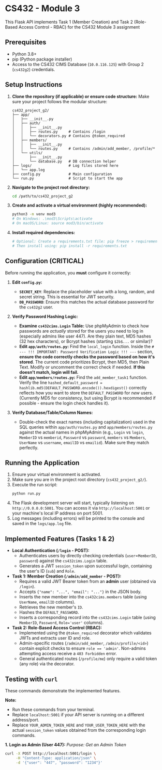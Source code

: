 # CS432 - Module 3 

This Flask API implements Task 1 (Member Creation) and Task 2 (Role-Based Access Control - RBAC) for the CS432 Module 3 assignment

## Prerequisites

*   Python 3.8+
*   pip (Python package installer)
*   Access to the CS432 CIMS Database (`10.0.116.125`) with Group 2 (`cs432g2`) credentials.

## Setup Instructions

1.  **Clone the repository (if applicable) or ensure code structure:**
    Make sure your project follows the modular structure:
    ```
    cs432_project_g2/
    ├── app/
    │   ├── __init__.py
    │   ├── auth/
    │   │   ├── __init__.py
    │   │   ├── routes.py     # Contains /login
    │   │   └── decorators.py # Contains @token_required
    │   ├── members/
    │   │   ├── __init__.py
    │   │   └── routes.py     # Contains /admin/add_member, /profile/*
    │   └── utils/
    │       ├── __init__.py
    │       └── database.py   # DB connection helper
    ├── logs/                 # Log files stored here
    │   └── app.log
    ├── config.py             # Main configuration
    └── run.py                # Script to start the app
    ```

2.  **Navigate to the project root directory:**
    ```bash
    cd /path/to/cs432_project_g2
    ```

3.  **Create and activate a virtual environment (highly recommended):**
    ```bash
    python3 -m venv mod3
    # On Windows: .\mod3\Scripts\activate
    # On macOS/Linux: source mod3/bin/activate
    ```

4.  **Install required dependencies:**
    ```bash
    # Optional: Create a requirements.txt file: pip freeze > requirements.txt
    # Then install using: pip install -r requirements.txt
    ```

## Configuration (**CRITICAL**)

Before running the application, you **must** configure it correctly:

1.  **Edit `config.py`:**
    *   **`SECRET_KEY`**: Replace the placeholder value with a long, random, and secret string. This is essential for JWT security.
    *   **`DB_PASSWORD`**: Ensure this matches the actual database password for the `cs432g2` user.

2.  **Verify Password Hashing Logic:**
    *   **Examine `cs432cims.Login` Table:** Use phpMyAdmin to check how passwords are *actually* stored for the users you need to log in (especially admins like user 447). Are they plain text, MD5 hashes (32 hex characters), or Bcrypt hashes (starting `$2b$...` or similar)?
    *   **Edit `app/auth/routes.py`:** Find the `local_login` function. Inside the `# --- !!! IMPORTANT: Password Verification Logic !!! ---` section, **ensure the code correctly checks the password based on how it's stored**. The current code prioritizes Bcrypt, then MD5, then Plain Text. Modify or uncomment the correct check if needed. **If this doesn't match, login will fail.**
    *   **Edit `app/members/routes.py`:** Find the `add_member_task1` function. Verify the line `hashed_default_password = hashlib.md5(DEFAULT_PASSWORD.encode()).hexdigest()` correctly reflects how you want to store the `DEFAULT_PASSWORD` for *new* users. (Currently MD5 for consistency, but using Bcrypt is recommended if possible - ensure the login check handles it).

3.  **Verify Database/Table/Column Names:**
    *   Double-check the exact names (including capitalization) used in the SQL queries within `app/auth/routes.py` and `app/members/routes.py` against the actual names in phpMyAdmin (e.g., `Login` vs `login`, `MemberID` vs `memberid`, `Password` vs `password`, `members` vs `Members`, `UserName` vs `username`, `emailID` vs `emailid`). Make sure they match perfectly.

## Running the Application

1.  Ensure your virtual environment is activated.
2.  Make sure you are in the project root directory (`cs432_project_g2/`).
3.  Execute the run script:
    ```bash
    python run.py
    ```
4.  The Flask development server will start, typically listening on `http://0.0.0.0:5001`. You can access it via `http://localhost:5001` or your machine's local IP address on port 5001.
5.  Log messages (including errors) will be printed to the console and saved in the `logs/app.log` file.

## Implemented Features (Tasks 1 & 2)

*   **Local Authentication (`/login` - POST):**
    *   Authenticates users by directly checking credentials (`user`=`MemberID`, `password`) against the `cs432cims.Login` table.
    *   Generates a JWT `session_token` upon successful login, containing the user's ID (`sub`) and `Role`.
*   **Task 1: Member Creation (`/admin/add_member` - POST):**
    *   Requires a valid JWT Bearer token from an **admin** user (obtained via `/login`).
    *   Accepts `{"name": "...", "email": "..."}` in the JSON body.
    *   Inserts the new member into the `cs432cims.members` table (using `UserName`, `emailID` columns).
    *   Retrieves the new member's `ID`.
    *   Hashes the `DEFAULT_PASSWORD`.
    *   Inserts a corresponding record into the `cs432cims.Login` table (using `MemberID`, `Password`, `Role='user'` columns).
*   **Task 2: Role-Based Access Control (RBAC):**
    *   Implemented using the `@token_required` decorator which validates JWTs and extracts user ID and role.
    *   Admin-specific routes (`/admin/add_member`, `/admin/profile/<id>`) contain explicit checks to ensure `role == 'admin'`. Non-admins attempting access receive a `403 Forbidden` error.
    *   General authenticated routes (`/profile/me`) only require a valid token (any role) via the decorator.

## Testing with `curl`

These commands demonstrate the implemented features.

**Note:**
*   Run these commands from your terminal.
*   Replace `localhost:5001` if your API server is running on a different address/port.
*   Replace `YOUR_ADMIN_TOKEN_HERE` and `YOUR_USER_TOKEN_HERE` with the actual `session_token` values obtained from the corresponding login commands.

**1. Login as Admin (User 447):**
   *Purpose: Get an Admin Token*
   ```bash
   curl -X POST http://localhost:5001/login \
        -H "Content-Type: application/json" \
        -d '{"user": "447", "password": "1234"}'